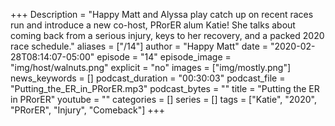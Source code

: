 +++
Description = "Happy Matt and Alyssa play catch up on recent races run and introduce a new co-host, PRorER alum Katie! She talks about coming back from a serious injury, keys to her recovery, and a packed 2020 race schedule."
aliases = ["/14"]
author = "Happy Matt"
date = "2020-02-28T08:14:07-05:00"
episode = "14"
episode_image = "img/host/walnuts.png"
explicit = "no"
images = ["img/mostly.png"]
news_keywords = []
podcast_duration = "00:30:03"
podcast_file = "Putting_the_ER_in_PRorER.mp3"
podcast_bytes = ""
title = "Putting the ER in PRorER"
youtube = ""
categories = []
series = []
tags = ["Katie", "2020", "PRorER", "Injury", "Comeback"]
+++
